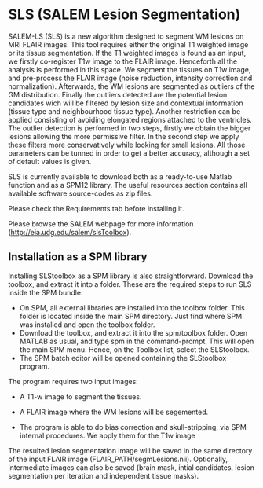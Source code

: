 # SLS (SALEM Lesion Segmentation)


SALEM-LS (SLS) is a new algorithm designed to segment WM lesions on MRI FLAIR images. This tool requires either the original T1 weighted image or its tissue segmentation. If the T1 weighted images is found as an input, we firstly co-register T1w image to the FLAIR image. Henceforth all the analysis is performed in this space. We segment the tissues on T1w image, and pre-process the FLAIR image (noise reduction, intensity correction and normalization). Afterwards, the WM lesions are segmented as outliers of the GM distribution. Finally the outliers detected are the potential lesion candidates wich will be filtered by lesion size and contextual information (tissue type and neighbourhood tissue type). Another restriction can be applied consisting of avoiding elongated regions attached to the ventricles. The outlier detection is performed in two steps, firstly we obtain the bigger lesions allowing the more permissive filter. In the second step we apply these filters more conservatively while looking for small lesions. All those parameters can be tunned in order to get a better accuracy, although a set of default values is given.


SLS is currently available to download both as a ready-to-use Matlab function and as a SPM12 library. The useful resources section contains all available software source-codes as zip files.

Please check the Requirements tab before installing it.

Please browse the SALEM webpage for more information (http://eia.udg.edu/salem/slsToolbox).


## Installation as a SPM library

Installing SLStoolbox as a SPM library is also straightforward. Download the toolbox, and extract it into a folder. These are the required steps to run SLS inside the SPM bundle.
 
 *  On SPM, all external libraries are installed into the toolbox folder. This folder is located inside the main SPM directory. Just find where SPM was installed and open the toolbox folder.
 *  Download the toolbox, and extract it into the spm/toolbox folder. Open MATLAB as usual, and type spm in the command-prompt. This will open the main SPM menu. Hence, on the Toolbox list, select the SLStoolbox.
 *  The SPM batch editor will be opened containing the SLStoolbox program.

The program requires two input images:

* A T1-w image to segment the tissues.
* A FLAIR image where the WM lesions will be segemented.

* The program is able to do bias correction and skull-stripping, via SPM internal procedures. We apply them for the T1w image

The resulted lesion segmentation image will be saved in the same directory of the input FLAIR image (FLAIR_PATH/segmLesions.nii). Optionally, intermediate images can also be saved (brain mask, intial candidates, lesion segmentation per iteration and independent tissue masks).
